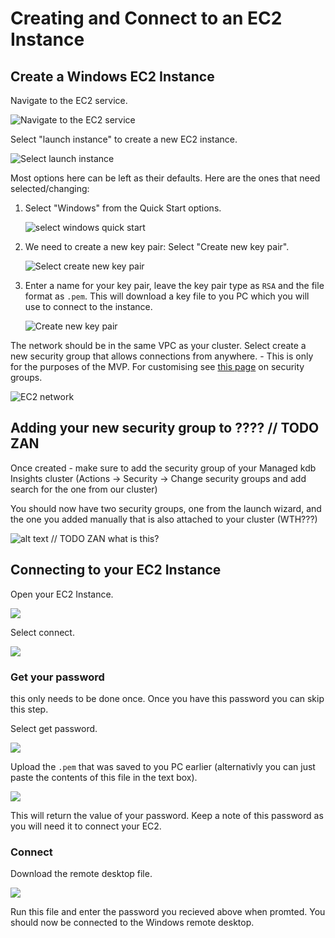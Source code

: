Creating and Connect to an EC2 Instance
===============

## Create a Windows EC2 Instance

Navigate to the EC2 service.

![Navigate to the EC2 service](graphics/navigate_ec2.png)

Select "launch instance" to create a new EC2 instance.

![Select launch instance](graphics/ec2_launch.png)

Most options here can be left as their defaults. Here are the ones that need selected/changing:

1. Select "Windows" from the Quick Start options.

    ![select windows quick start](graphics/ec2_application.png)

2. We need to create a new key pair: Select "Create new key pair".

    ![Select create new key pair](graphics/ec2_keypair_button.png)

3. Enter a name for your key pair, leave the key pair type as ``RSA`` and the file format as ``.pem``. This will download a key file to you PC which you will use to connect to the instance.

    ![Create new key pair](graphics/create_key_pair.png)

The network should be in the same VPC as your cluster. Select create a new security group that allows connections from anywhere.
    - This is only for the purposes of the MVP. For customising see [this page](https://docs.aws.amazon.com/AWSEC2/latest/UserGuide/working-with-security-groups.html) on security groups.

![EC2 network](graphics/ec2_network.png)

## Adding your new security group to ???? // TODO ZAN

Once created - make sure to add the security group of your Managed kdb Insights cluster (Actions → Security → Change security groups and add search for the one from our cluster)

You should now have two security groups, one from the launch wizard, and the one you added manually that is also attached to your cluster (WTH???)

![alt text](image.png)
// TODO ZAN what is this?

## Connecting to your EC2 Instance

Open your EC2 Instance.

![](graphics\EC2_connect1.png)

Select connect.

![](graphics\EC2_connect2.png)

### Get your password

this only needs to be done once. Once you have this password you can skip this step.

Select get password.

![](graphics\EC2_connect3.png)

Upload the ``.pem`` that was saved to you PC earlier (alternativly you can just paste the contents of this file in the text box).

![](graphics\EC2_connect4.png)

This will return the value of your password. Keep a note of this password as you will need it to connect your EC2.

### Connect

Download the remote desktop file.

![](graphics\EC2_connect5.png)

Run this file and enter the password you recieved above when promted. You should now be connected to the Windows remote desktop.